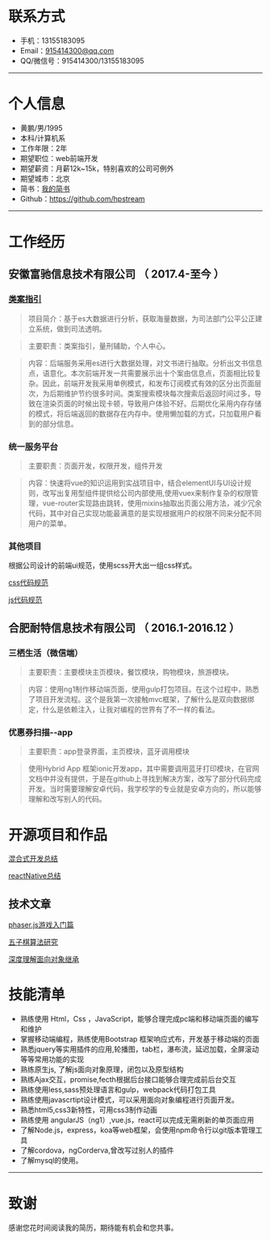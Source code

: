 # 联系方式
- 手机：13155183095
- Email：915414300@qq.com
- QQ/微信号：915414300/13155183095

 ---
# 个人信息
 - 黄鹏/男/1995
 - 本科/计算机系 
 - 工作年限：2年
 - 期望职位：web前端开发
 - 期望薪资：月薪12k~15k，特别喜欢的公司可例外
 - 期望城市：北京
 - 简书：[我的简书](https://www.jianshu.com/u/0e190d5b2e72) 
 - Github：https://github.com/hpstream

---            
# 工作经历
## 安徽富驰信息技术有限公司 （ 2017.4-至今 ）
### [类案指引](http://36.7.159.17:8088/fd-court-guide/login)
>项目简介：基于es大数据进行分析，获取海量数据，为司法部门公平公正建立系统，做到司法透明。

>主要职责：类案指引，量刑辅助，个人中心。

>内容：后端服务采用es进行大数据处理，对文书进行抽取。分析出文书信息点，语意化。本次前端开发一共需要展示出十个案由信息点，页面相比较复杂。因此，前端开发我采用单例模式，和发布订阅模式有效的区分出页面层次，为后期维护节约很多时间。类案搜索模块每次搜索后返回时间过多，导致在渲染页面的时候出现卡顿，导致用户体验不好。后期优化采用内存存储的模式，将后端返回的数据存在内存中。使用懒加载的方式，只加载用户看到的部分信息。

### 统一服务平台
>主要职责：页面开发，权限开发，组件开发

>内容：快速将vue的知识运用到实战项目中，结合elementUI与UI设计规则，改写出复用型组件提供给公司内部使用,使用vuex来制作复杂的权限管理，vue-router实现路由跳转，使用mixins抽取出页面公用方法，减少冗余代码，其中对自己实现功能最满意的是实现根据用户的权限不同来分配不同用户的菜单。

### 其他项目
根据公司设计的前端ui规范，使用scss开大出一组css样式。

[css代码规范](https://hpstream.github.io/javascript-Design-pattern-and-code-specification/codeSpecification/css/index.html)

[js代码规范](https://github.com/hpstream/javascript-Design-pattern-and-code-specification/blob/master/codeSpecification/js/1.js代码规范.md)

## 合肥耐特信息技术有限公司 （ 2016.1-2016.12 ）

### 三栖生活（微信端）
>主要职责：主要模块主页模块，餐饮模块，购物模块，旅游模块。 

>内容：使用ng1制作移动端页面，使用gulp打包项目。在这个过程中，熟悉了项目开发流程。这个是我第一次接触mvc框架，了解什么是双向数据绑定，什么是依赖注入，让我对编程的世界有了不一样的看法。

### 优惠券扫描--app  
>主要职责：app登录界面，主页模块，蓝牙调用模块

>使用Hybrid App 框架ionic开发app，其中需要调用蓝牙打印模块，在官网文档中并没有提供，于是在github上寻找到解决方案，改写了部分代码完成开发。当时需要理解安卓代码，我学校学的专业就是安卓方向的，所以能够理解和改写别人的代码。


  
# 开源项目和作品
[混合式开发总结](https://hpstream.github.io/javascript-Design-pattern-and-code-specification/doc/hybrid/preview/hybrid.html)

[reactNative总结](https://hpstream.github.io/javascript-Design-pattern-and-code-specification/doc/reactNative/README.html)



## 技术文章
[phaser.js游戏入门篇](https://www.jianshu.com/p/b982d08dc0d3)

[五子棋算法研究](https://www.jianshu.com/p/b1055f615d11)

[深度理解面向对象继承](https://www.jianshu.com/p/05db3958d244)


# 技能清单
-	熟练使用 Html，Css ，JavaScript，能够合理完成pc端和移动端页面的编写和维护
-	掌握移动端编程，熟练使用Bootstrap 框架响应式布，开发基于移动端的页面
-	熟悉jquery等实用插件的应用,轮播图，tab栏，瀑布流，延迟加载，全屏滚动等等常用功能的实现
-	熟练原生js, 了解js面向对象原理，闭包以及原型结构
-	熟练Ajax交互，promise,fecth根据后台接口能够合理完成前后台交互
-	熟练使用less,sass预处理语言和gulp，webpack代码打包工具
-	熟练使用javascrtipt设计模式，可以采用面向对象编程进行页面开发。
-	熟悉html5,css3新特性，可用css3制作动画
-	熟练使用 angularJS（ng1）,vue.js，react可以完成无需刷新的单页面应用
-	了解Node.js，express，koa等web框架，会使用npm命令行以git版本管理工具
-   了解cordova，ngCorderva,曾改写过别人的插件
-	了解mysql的使用。

      
---      
# 致谢
感谢您花时间阅读我的简历，期待能有机会和您共事。
      
